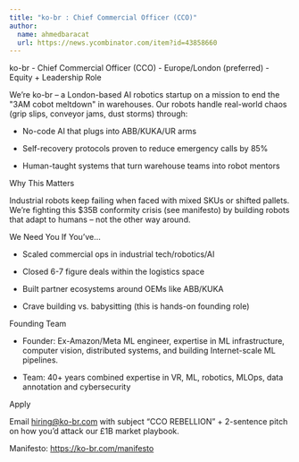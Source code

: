 ```yaml
---
title: "ko-br : Chief Commercial Officer (CCO)"
author:
  name: ahmedbaracat
  url: https://news.ycombinator.com/item?id=43858660
---
```

ko-br - Chief Commercial Officer (CCO) - Europe&#x2F;London (preferred) - Equity + Leadership Role

We’re ko-br – a London-based AI robotics startup on a mission to end the &quot;3AM cobot meltdown&quot; in warehouses. Our robots handle real-world chaos (grip slips, conveyor jams, dust storms) through:

* No-code AI that plugs into ABB&#x2F;KUKA&#x2F;UR arms

* Self-recovery protocols proven to reduce emergency calls by 85%

* Human-taught systems that turn warehouse teams into robot mentors

Why This Matters

Industrial robots keep failing when faced with mixed SKUs or shifted pallets. We’re fighting this $35B conformity crisis (see manifesto) by building robots that adapt to humans – not the other way around.

We Need You If You’ve…

* Scaled commercial ops in industrial tech&#x2F;robotics&#x2F;AI

* Closed 6-7 figure deals within the logistics space

* Built partner ecosystems around OEMs like ABB&#x2F;KUKA

* Crave building vs. babysitting (this is hands-on founding role)

Founding Team

* Founder: Ex-Amazon&#x2F;Meta ML engineer, expertise in ML infrastructure, computer vision, distributed systems, and building Internet-scale ML pipelines.

* Team: 40+ years combined expertise in VR, ML, robotics, MLOps, data annotation and cybersecurity

Apply

Email hiring@ko-br.com with subject “CCO REBELLION” + 2-sentence pitch on how you’d attack our £1B market playbook.

Manifesto: <a href="https:&#x2F;&#x2F;ko-br.com&#x2F;manifesto" rel="nofollow">https:&#x2F;&#x2F;ko-br.com&#x2F;manifesto</a>
<JobApplication />
